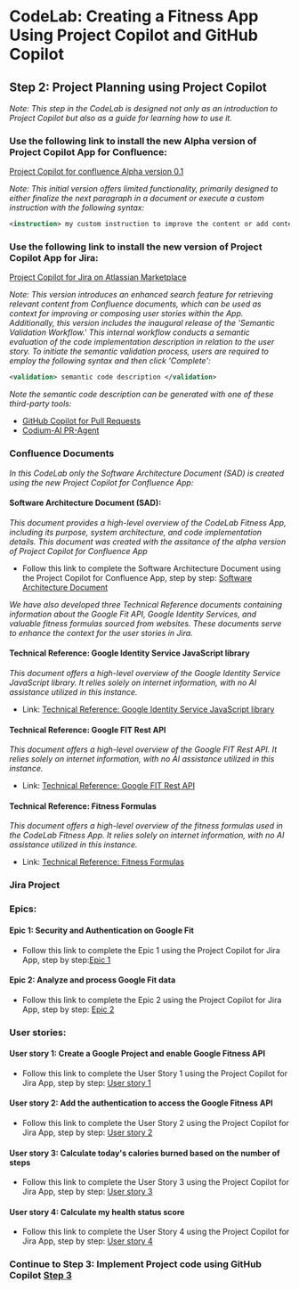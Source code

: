 # CodeLab: Creating a Fitness App Using Project Copilot and GitHub Copilot
## Step 2: Project Planning using Project Copilot

_Note: This step in the CodeLab is designed not only as an introduction to Project Copilot but also as a guide for learning how to use it._

### Use the following link to install the new Alpha version of Project Copilot App for Confluence:

[Project Copilot for confluence Alpha version 0.1](https://developer.atlassian.com/console/install/8a93e156-3682-44f1-a179-d03e01379de2?signature=4e995d26b6bb159474223be4c8018b55e06a8a1a6571e03f50ecdf866ac31eb5ad0a567d47d904c9d65b59d1f44a76d37561e34d4ee0f4fa64d204c73e6203b2&product=confluence)

_Note: This initial version offers limited functionality, primarily designed to either finalize the next paragraph in a document or execute a custom instruction with the following syntax:_

```xml
<instruction> my custom instruction to improve the content or add content to the document </instruction>
```

### Use the following link to install the new version of Project Copilot App for Jira:
[Project Copilot for Jira on Atlassian Marketplace](https://marketplace.atlassian.com/apps/1231554)

_Note: This version introduces an enhanced search feature for retrieving relevant content from Confluence documents, which can be used as context for improving or composing user stories within the App. Additionally, this version includes the inaugural release of the 'Semantic Validation Workflow.' This internal workflow conducts a semantic evaluation of the code implementation description in relation to the user story. To initiate the semantic validation process, users are required to employ the following syntax and then click 'Complete':_

```xml
<validation> semantic code description </validation>
```

_Note the semantic code description can be generated with one of these third-party tools:_

- [GitHub Copilot for Pull Requests](https://githubnext.com/projects/copilot-for-pull-requests)
- [Codium-AI PR-Agent](https://github.com/Codium-ai/pr-agent)

### Confluence Documents

_In this CodeLab only the Software Architecture Document (SAD) is created using the new Project Copilot for Confluence App:_

#### Software Architecture Document (SAD):

_This document provides a high-level overview of the CodeLab Fitness App, including its purpose, system architecture, and code implementation details. This document was created with the assitance of the alpha version of Project Copilot for Confluence App_

- Follow this link to complete the Software Architecture Document using the Project Copilot for Confluence App, step by step: [Software Architecture Document](/step2-project-copilot-project/confluence/software-architecture-document.md)

_We have also developed three Technical Reference documents containing information about the Google Fit API, Google Identity Services, and valuable fitness formulas sourced from websites. These documents serve to enhance the context for the user stories in Jira._

#### Technical Reference: Google Identity Service JavaScript library

_This document offers a high-level overview of the Google Identity Service JavaScript library. It relies solely on internet information, with no AI assistance utilized in this instance._

- Link: [Technical Reference: Google Identity Service JavaScript library](/step2-project-copilot-project/confluence/technical-reference-gis.md)

#### Technical Reference: Google FIT Rest API

_This document offers a high-level overview of the Google FIT Rest API. It relies solely on internet information, with no AI assistance utilized in this instance._

- Link: [Technical Reference: Google FIT Rest API](/step2-project-copilot-project/confluence/technical-reference-google-fit-rest-api.md)

#### Technical Reference: Fitness Formulas

_This document offers a high-level overview of the fitness formulas used in the CodeLab Fitness App. It relies solely on internet information, with no AI assistance utilized in this instance._

- Link: [Technical Reference: Fitness Formulas](/step2-project-copilot-project/confluence/technical-reference-fitness-formulas.md)

### Jira Project

### Epics:
#### Epic 1: Security and Authentication on Google Fit
- Follow this link to complete the Epic 1 using the Project Copilot for Jira App, step by step:[Epic 1](/step2-project-copilot-project/jira/epic-fit-1.md)

#### Epic 2: Analyze and process Google Fit data
- Follow this link to complete the Epic 2 using the Project Copilot for Jira App, step by step: [Epic 2](/step2-project-copilot-project/jira/epic-fit-2.md)

### User stories:

#### User story 1: Create a Google Project and enable Google Fitness API
- Follow this link to complete the User Story 1 using the Project Copilot for Jira App, step by step: [User story 1](/step2-project-copilot-project/jira/user-story-fit-3.md)

#### User story 2: Add the authentication to access the Google Fitness API
- Follow this link to complete the User Story 2 using the Project Copilot for Jira App, step by step:  [User story 2](/step2-project-copilot-project/jira/user-story-fit-4.md)

#### User story 3: Calculate today's calories burned based on the number of steps
- Follow this link to complete the User Story 3 using the Project Copilot for Jira App, step by step:  [User story 3](/step2-project-copilot-project/jira/user-story-fit-5.md)

#### User story 4: Calculate my health status score
- Follow this link to complete the User Story 4 using the Project Copilot for Jira App, step by step:  [User story 4](/step2-project-copilot-project/jira/user-story-fit-6.md)

### Continue to Step 3: Implement Project code using GitHub Copilot [Step 3](/step3-github-copilot-code/README.md)